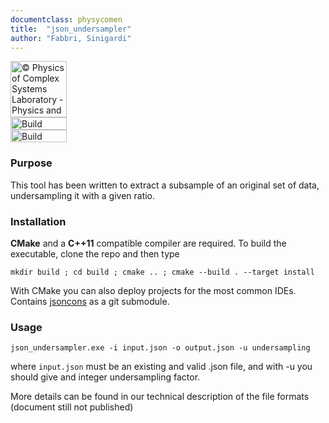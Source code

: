 ```yaml
---
documentclass: physycomen
title:  "json_undersampler"
author: "Fabbri, Sinigardi"
---
```


<a href="http://www.physycom.unibo.it"> 
<div class="image">
<img src="https://cdn.rawgit.com/physycom/templates/697b327d/logo_unibo.png" width="90" height="90" alt="© Physics of Complex Systems Laboratory - Physics and Astronomy Department - University of Bologna"> 
</div>
</a>
<a href="https://travis-ci.org/physycom/json_undersampler"> 
<div class="image">
<img src="https://travis-ci.org/physycom/json_undersampler.svg?branch=master" width="90" height="20" alt="Build Status"> 
</div>
</a>
<a href="https://ci.appveyor.com/project/cenit/json-undersampler"> 
<div class="image">
<img src="https://ci.appveyor.com/api/projects/status/cfjpqc7w8m9or1nu?svg=true" width="90" height="20" alt="Build Status"> 
</div>
</a>

### Purpose
This tool has been written to extract a subsample of an original set of data, undersampling it with a given ratio.


### Installation
**CMake** and a **C++11** compatible compiler are required. To build the executable, clone the repo and then type  
```
mkdir build ; cd build ; cmake .. ; cmake --build . --target install
```
With CMake you can also deploy projects for the most common IDEs.  
Contains [jsoncons](https://github.com/danielaparker/jsoncons) as a git submodule.


### Usage
```
json_undersampler.exe -i input.json -o output.json -u undersampling
```
where `input.json` must be an existing and valid .json file, and with -u you should give and integer undersampling factor.

More details can be found in our technical description of the file formats (document still not published)

